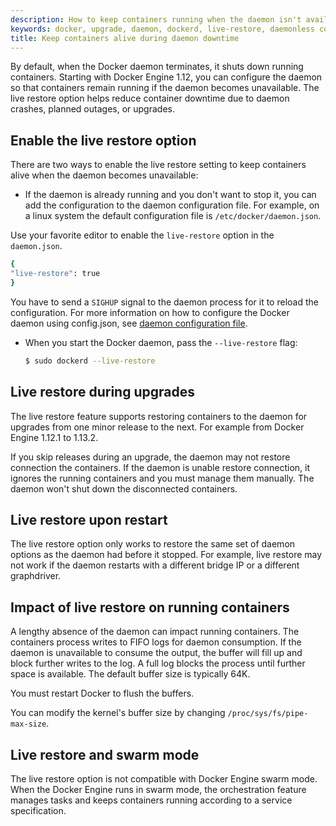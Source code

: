 ```yaml
---
description: How to keep containers running when the daemon isn't available.
keywords: docker, upgrade, daemon, dockerd, live-restore, daemonless container
title: Keep containers alive during daemon downtime
---
```


By default, when the Docker daemon terminates, it shuts down running containers.
Starting with Docker Engine 1.12, you can configure the daemon so that
containers remain running if the daemon becomes unavailable. The live restore
option helps reduce container downtime due to daemon crashes, planned outages,
or upgrades.

## Enable the live restore option

There are two ways to enable the live restore setting to keep containers alive
when the daemon becomes unavailable:

* If the daemon is already running and you don't want to stop it, you can add
the configuration to the daemon configuration file. For example, on a linux
system the default configuration file is `/etc/docker/daemon.json`.

Use your favorite editor to enable the `live-restore` option in the
`daemon.json`.

```bash
{
"live-restore": true
}
```

You have to send a `SIGHUP` signal to the daemon process for it to reload the
configuration. For more information on how to configure the Docker daemon using
config.json, see [daemon configuration file](../reference/commandline/dockerd.md#daemon-configuration-file).

* When you start the Docker daemon, pass the `--live-restore` flag:

    ```bash
    $ sudo dockerd --live-restore
    ```

## Live restore during upgrades

The live restore feature supports restoring containers to the daemon for
upgrades from one minor release to the next. For example from Docker Engine
1.12.1 to 1.13.2.

If you skip releases during an upgrade, the daemon may not restore connection
the containers. If the daemon is unable restore connection, it ignores the
running containers and you must manage them manually. The daemon won't shut down
the disconnected containers.

## Live restore upon restart

The live restore option only works to restore the same set of daemon options
as the daemon had before it stopped. For example, live restore may not work if
the daemon restarts with a different bridge IP or a different graphdriver.

## Impact of live restore on running containers

A lengthy absence of the daemon can impact running containers. The containers
process writes to FIFO logs for daemon consumption. If the daemon is unavailable
to consume the output, the buffer will fill up and block further writes to the
log. A full log blocks the process until further space is available. The default
buffer size is typically 64K.

You must restart Docker to flush the buffers.

You can modify the kernel's buffer size by changing `/proc/sys/fs/pipe-max-size`.

## Live restore and swarm mode

The live restore option is not compatible with Docker Engine swarm mode. When
the Docker Engine runs in swarm mode, the orchestration feature manages tasks
and keeps containers running according to a service specification.